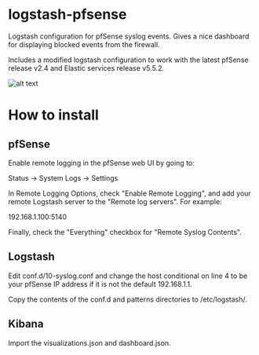 # logstash-pfsense
Logstash configuration for pfSense syslog events. Gives a nice dashboard for displaying blocked events from the firewall.

Includes a modified logstash configuration to work with the latest pfSense release v2.4 and Elastic services release v5.5.2.

![alt text](https://raw.githubusercontent.com/patrickjennings/logstash-pfsense/master/kibana_dashboard.jpg "Kibana Dashboard")

# How to install
## pfSense
Enable remote logging in the pfSense web UI by going to:

Status -> System Logs -> Settings

In Remote Logging Options, check "Enable Remote Logging", and add your remote Logstash server to the "Remote log servers". For example:

192.168.1.100:5140

Finally, check the "Everything" checkbox for "Remote Syslog Contents".

## Logstash
Edit conf.d/10-syslog.conf and change the host conditional on line 4 to be your pfSense IP address if it is not the default 192.168.1.1.

Copy the contents of the conf.d and patterns directories to /etc/logstash/.

## Kibana
Import the visualizations.json and dashboard.json.
